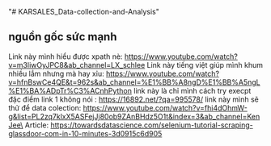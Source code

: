 "# KARSALES_Data-collection-and-Analysis" 
## nguồn gốc sức mạnh
Link này mình hiểu được xpath nè: https://www.youtube.com/watch?v=m3liwOyJPC8&ab_channel=LX_schlee
Link này tiếng việt giúp mình khum nhiều lắm nhưng mà hay xỉu: https://www.youtube.com/watch?v=hfnBswCe4QE&t=962s&ab_channel=%E1%BB%A8ngD%E1%BB%A5ngL%E1%BA%ADpTr%C3%ACnhPython
link này là chỉ mình cách try execpt đặc điểm link 1 không nói : https://16892.net/?qa=995578/
link này mình sẽ thử để data colection: https://www.youtube.com/watch?v=fhi4dOhmW-g&list=PL2zq7klxX5ASFejJj80ob9ZAnBHdz5O1t&index=3&ab_channel=KenJee\
Article: https://towardsdatascience.com/selenium-tutorial-scraping-glassdoor-com-in-10-minutes-3d0915c6d905
